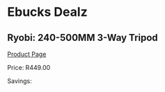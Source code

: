 
# Ebucks Dealz
## Ryobi: 240-500MM 3-Way Tripod
[Product Page](https://www.ebucks.com/web/shop/productSelected.do?prodId=335521324&catId=370101825)

Price: R449.00

Savings: 


	